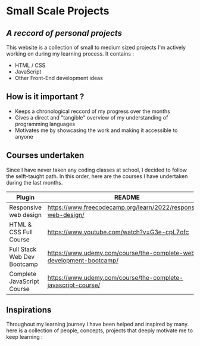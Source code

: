 # Small Scale Projects
## _A reccord of personal projects_

This website is a collection of small to medium sized projects I'm actively working on during my learning process. It contains :

- HTML / CSS 
- JavaScript 
- Other Front-End development ideas

## How is it important ? 

- Keeps a chronological reccord of my progress over the months
- Gives a direct and "tangible" overview of my understanding of programming languages
- Motivates me by showcasing the work and making it accessible to anyone

## Courses undertaken

Since I have never taken any coding classes at school, I decided to follow the selft-taught path. In this order, here are the courses I have undertaken during the last months. 

| Plugin | README |
| ------ | ------ |
| Responsive web design | https://www.freecodecamp.org/learn/2022/responsive-web-design/ |
| HTML & CSS Full Course | https://www.youtube.com/watch?v=G3e-cpL7ofc |
| Full Stack Web Dev Bootcamp | https://www.udemy.com/course/the-complete-web-development-bootcamp/ |
| Complete JavaScript Course  | https://www.udemy.com/course/the-complete-javascript-course/|


## Inspirations

Throughout my learning journey I have been helped and inspired by many. here is a collection of people, concepts, projects that deeply motivate me to keep learning : 



